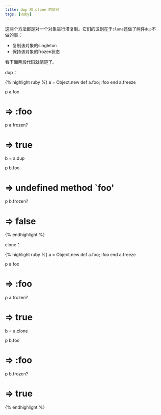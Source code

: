 ```yaml
---
title: dup 和 clone 的区别
tags: [Ruby]
---
```

这两个方法都是对一个对象进行潜复制。它们的区别在于`clone`还做了两件`dup`不做的事：

* 复制该对象的singleton
* 保持该对象的frozen状态

看下面两段代码就清楚了。

dup：

{% highlight ruby %}
a = Object.new
def a.foo; :foo end
a.freeze

p a.foo
# => :foo
p a.frozen?
# => true

b = a.dup

p b.foo
# => undefined method `foo'
p b.frozen?
# => false
{% endhighlight %}

clone：

{% highlight ruby %}
a = Object.new
def a.foo; :foo end
a.freeze

p a.foo
# => :foo
p a.frozen?
# => true

b = a.clone

p b.foo
# => :foo
p b.frozen?
# => true
{% endhighlight %}